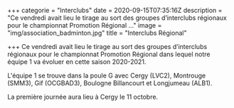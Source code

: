 +++
categorie = "Interclubs"
date = 2020-09-15T07:35:16Z
description = "Ce vendredi avait lieu le tirage au sort des groupes d’interclubs régionaux pour le championnat Promotion Régional ..."
image = "img/association_badminton.jpg"
title = "Interclubs Régional"

+++
Ce vendredi avait lieu le tirage au sort des groupes d’interclubs régionaux pour le championnat Promotion Régional dans lequel notre équipe 1 va évoluer en cette saison 2020-2021.

L'équipe 1 se trouve dans la poule G avec Cergy (LVC2), Montrouge (SMM3), Gif (OCGBAD3), Boulogne Billancourt et Longjumeau (ALB1).

La première journée aura lieu à Cergy le 11 octobre.